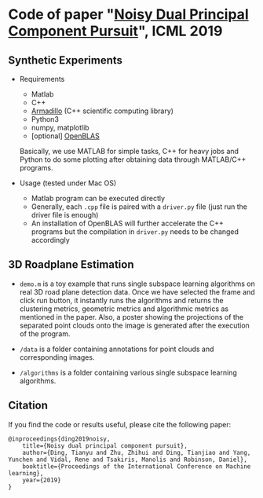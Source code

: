 # Code of paper "[Noisy Dual Principal Component Pursuit](http://proceedings.mlr.press/v97/ding19b.html)", ICML 2019

## Synthetic Experiments

- Requirements

	- Matlab
	- C++
	- [Armadillo](http://arma.sourceforge.net/download.html) (C++ scientific computing library)
	- Python3
	- numpy, matplotlib
	- [optional] [OpenBLAS](http://www.openblas.net)

	Basically, we use MATLAB for simple tasks, C++ for heavy jobs and Python to do some plotting after obtaining data through MATLAB/C++ programs.
	
- Usage (tested under Mac OS)

	- Matlab program can be executed directly
	- Generally, each `.cpp` file is paired with a `driver.py` file (just run the driver file is enough)
	- An installation of OpenBLAS will further accelerate the C++ programs but the compilation in `driver.py` needs to be changed accordingly

	
## 3D Roadplane Estimation

- `demo.m` is a toy example that runs single subspace learning algorithms on real 3D road plane detection data. Once we have selected the frame and click run button, it instantly runs the algorithms and returns the clustering metrics, geometric metrics and algorithmic metrics as mentioned in the paper. Also, a poster showing the projections of the separated point clouds onto the image is generated after the execution of the program.

- `/data` is a folder containing annotations for point clouds and corresponding images.

- `/algorithms` is a folder containing various single subspace learning algorithms.

## Citation

If you find the code or results useful, please cite the following paper:

```
@inproceedings{ding2019noisy,
	title={Noisy dual principal component pursuit},
	author={Ding, Tianyu and Zhu, Zhihui and Ding, Tianjiao and Yang, Yunchen and Vidal, Rene and Tsakiris, Manolis and Robinson, Daniel},
	booktitle={Proceedings of the International Conference on Machine learning},
	year={2019}
}
```
